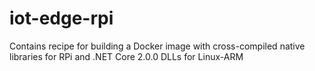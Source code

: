# iot-edge-rpi
Contains recipe for building a Docker image with cross-compiled native libraries for RPi and .NET Core 2.0.0 DLLs for Linux-ARM
